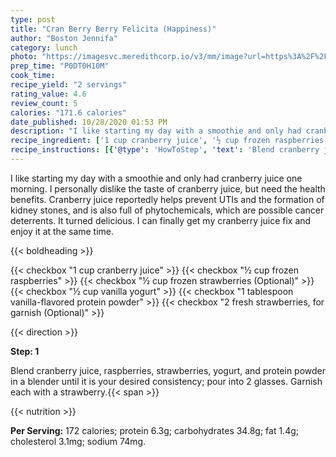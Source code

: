 ```yaml
---
type: post
title: "Cran Berry Berry Felicita (Happiness)"
author: "Boston Jennifa"
category: lunch
photo: "https://imagesvc.meredithcorp.io/v3/mm/image?url=https%3A%2F%2Fimages.media-allrecipes.com%2Fuserphotos%2F3318270.jpg"
prep_time: "P0DT0H10M"
cook_time: 
recipe_yield: "2 servings"
rating_value: 4.6
review_count: 5
calories: "171.6 calories"
date_published: 10/28/2020 01:53 PM
description: "I like starting my day with a smoothie and only had cranberry juice one morning. I personally dislike the taste of cranberry juice, but need the health benefits. Cranberry juice reportedly helps prevent UTIs and the formation of kidney stones, and is also full of phytochemicals, which are possible cancer deterrents. It turned delicious. I can finally get my cranberry juice fix and enjoy it at the same time."
recipe_ingredient: ['1 cup cranberry juice', '½ cup frozen raspberries', '½ cup frozen strawberries', '½ cup vanilla yogurt', '1 tablespoon vanilla-flavored protein powder', '2 fresh strawberries, for garnish']
recipe_instructions: [{'@type': 'HowToStep', 'text': 'Blend cranberry juice, raspberries, strawberries, yogurt, and protein powder in a blender until it is your desired consistency; pour into 2 glasses. Garnish each with a strawberry.\n'}]
---
```


I like starting my day with a smoothie and only had cranberry juice one morning. I personally dislike the taste of cranberry juice, but need the health benefits. Cranberry juice reportedly helps prevent UTIs and the formation of kidney stones, and is also full of phytochemicals, which are possible cancer deterrents. It turned delicious. I can finally get my cranberry juice fix and enjoy it at the same time. 

{{< boldheading >}}

{{< checkbox "1 cup cranberry juice" >}}
{{< checkbox "½ cup frozen raspberries" >}}
{{< checkbox "½ cup frozen strawberries  (Optional)" >}}
{{< checkbox "½ cup vanilla yogurt" >}}
{{< checkbox "1 tablespoon vanilla-flavored protein powder" >}}
{{< checkbox "2  fresh strawberries, for garnish  (Optional)" >}}


{{< direction >}}

**Step: 1**

Blend cranberry juice, raspberries, strawberries, yogurt, and protein powder in a blender until it is your desired consistency; pour into 2 glasses. Garnish each with a strawberry.{{< span >}}

{{< nutrition >}}

**Per Serving:** 172 calories; protein 6.3g; carbohydrates 34.8g; fat 1.4g; cholesterol 3.1mg; sodium 74mg.
